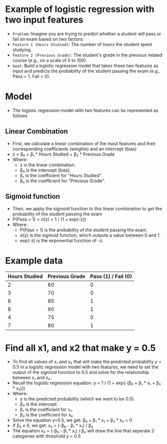 # Example of logistic regression with two input features
  - `Problem`: Imagine you are trying to predict whether a student will pass or fail an exam based on two factors:
  - `Feature 1 (Hours Studied)`: The number of hours the student spent studying.
  - `Feature 2 (Previous Grade)`: The student's grade in the previous related course (e.g., on a scale of 0 to 100).
  - `Goal`: Build a logistic regression model that takes these two features as input and predicts the probability of the student passing the exam (e.g., Pass = 1, Fail = 0).

# Model
  - The logistic regression model with two features can be represented as follows

##  Linear Combination
  - First, we calculate a linear combination of the input features and their corresponding coefficients (weights) and an intercept (bias)
  - z = β₀ + β₁ * Hours Studied + β₂ * Previous Grade
  - Where:
    + z is the linear combination.
    + β₀ is the intercept (bias).
    + β₁ is the coefficient for "Hours Studied".
    + β₂ is the coefficient for "Previous Grade".

## Sigmoid function
  - Then, we apply the sigmoid function to this linear combination to get the probability of the student passing the exam
  - P(Pass = 1) = σ(z) = 1 / (1 + exp(-z))
  - Where:
    + P(Pass = 1) is the probability of the student passing the exam.
    + σ(z) is the sigmoid function, which outputs a value between 0 and 1.
    + exp(-z) is the exponential function of -z.

# Example data
| Hours Studied | Previous Grade | Pass (1) / Fail (0) |
| ------------- | -------------- | ------------------- |
| 2 |	60	| 0 |
| 3	| 70	| 0 |
| 6	| 85	| 1 |
| 8	| 90	| 1 |
| 4	| 75	| 0 |
| 7	| 80	| 1 |

# Find all x1, and x2 that make y = 0.5
  - To find all values of x₁ and x₂ that will make the predicted probability y = 0.5 in a logistic regression model with two features, we need to set the output of the sigmoid function to 0.5 and solve for the relationship between x₁ and x₂.
  - Recall the logistic regression equation: y = 1 / (1 + exp(-(β₀ + β₁ * x₁ + β₂ * x₂)))
  - Where:
    + y is the predicted probability (which we want to be 0.5).
    + β₀ is the intercept.
    + β₁ is the coefficient for x₁.
    + β₂ is the coefficient for x₂.
  - Solve the equation y=0.5, we get: β₀ + β₁ * x₁ + β₂ * x₂ = 0
  - If β₂ ≠ 0, we get: x₂ = (-β₀ - β₁ * x₁) / β₂
  - The equation x₂ = (-β₀ - β₁ * x₁) / β₂ will draw the line that seperate 2 categories with threshold y = 0.5